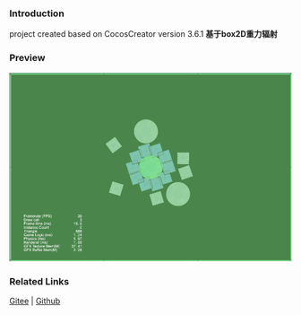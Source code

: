 ### Introduction

project created based on CocosCreator version 3.6.1 **基于box2D重力辐射** 

### Preview
![image](../../../gif/202211/2022110302.gif)

### Related Links
[Gitee](https://gitee.com/mirrors_cocos-creator/cocos-example-physics/tree/v3.x/2d/box2d/assets/cases/demo) | [Github](https://github.com/cocos/cocos-example-physics/tree/v3.x/2d/box2d/assets/cases/demo)